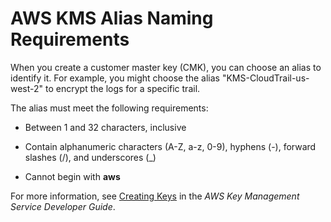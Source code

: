 # AWS KMS Alias Naming Requirements<a name="KMS-key-naming-requirements"></a>

When you create a customer master key \(CMK\), you can choose an alias to identify it\. For example, you might choose the alias "KMS\-CloudTrail\-us\-west\-2" to encrypt the logs for a specific trail\.

The alias must meet the following requirements:

+ Between 1 and 32 characters, inclusive

+ Contain alphanumeric characters \(A\-Z, a\-z, 0\-9\), hyphens \(\-\), forward slashes \(/\), and underscores \(\_\)

+ Cannot begin with **aws**

For more information, see [Creating Keys](http://docs.aws.amazon.com/kms/latest/developerguide/create-keys.html) in the *AWS Key Management Service Developer Guide*\.